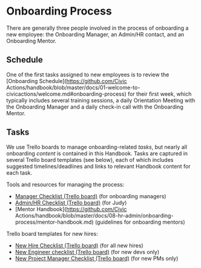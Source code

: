 # Onboarding Process

There are generally three people involved in the process of onboarding a new employee: the Onboarding Manager, an Admin/HR contact, and an Onboarding Mentor.

## Schedule

One of the first tasks assigned to new employees is to review the [Onboarding Schedule](https://github.com/Civic Actions/handbook/blob/master/docs/01-welcome-to-civicactions/welcome.md#onboarding-process) for their first week, which typically includes several training sessions, a daily Orientation Meeting with the Onboarding Manager and a daily check-in call with the Onboarding Mentor.

## Tasks

We use Trello boards to manage onboarding-related *tasks*, but nearly all onboarding *content* is contained in this Handbook. Tasks are captured in several Trello board templates (see below), each of which includes suggested timelines/deadlines and links to relevant Handbook content for each task.

Tools and resources for managing the process:

* [Manager Checklist (Trello board)](https://trello.com/b/FOILJ0i6/template-onboarding-manager-checklist) (for onboarding managers)
* [Admin/HR Checklist (Trello board)](https://trello.com/b/RbC0clMU/template-onboarding-admin-hr-checklist-draft) (for Judy)
* [Mentor Handbook](https://github.com/Civic Actions/handbook/blob/master/docs/08-hr-admin/onboarding-process/mentor-handbook.md) (guidelines for onboarding mentors)

Trello board templates for new hires:

* [New Hire Checklist (Trello board)](https://trello.com/b/sMn9YJcO/template-onboarding-new-hire-checklist) (for all new hires)
* [New Engineer checklist (Trello board)](https://trello.com/b/bQeKK90e/template-onboarding-dev-engineering-new-employee-checklist) (for new devs only)
* [New Project Manager Checklist (Trello board)](https://trello.com/b/KnmBekdC/template-onboarding-project-manager-new-employee-checklist-draft) (for new PMs only)
